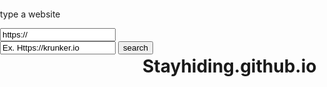 # Stayhiding.github.io
<html>
<head>
<meta name="apple-mobile-web-app-capable" content="yes">
<meta id="title" name="apple-mobile-web-app-title" content="Proxy">

<link id="icon" rel="apple-touch-icon" href="round_cydia_icon_by_5284973_d4khkre_fullview_m8Z_icon.ico">
<link rel="icon" href="round_cydia_icon_by_5284973_d4khkre_fullview_m8Z_icon.ico">
<link rel="shortcut icon" href="round_cydia_icon_by_5284973_d4khkre_fullview_m8Z_icon.ico">
  
<title>Proxy</title>
</head>
<body>
<div id="bruv" width="100%" height="100%" style="position:fixed; top:0; left:0; bottom:0; right:0; width:100%; height:100%; border:none; margin:0; padding:0; overflow:hidden; z-index:999999;">
<!-- pastes shit in here -->
<p>type a website</p>
<input type="text" id="textbox" value="https://">
<br>
<input type="text" id="urlicon" value="Ex. Https://krunker.io">
<input type="button" name="button" value="search" onclick="window.location.replace('https://Stayhiding.github.io/?url=' + encodeURIComponent(document.getElementById('textbox').value) + '&icon=' + encodeURIComponent(document.getElementById('urlicon').value));">
</div>
<script>
	function wait(ms) {
		var d = new Date();
		var d2 = null;
		do { d2 = new Date(); }
		while(d2-d < ms);
	}

	const queryString = window.location.search;
	const urlParams = new URLSearchParams(queryString);
	if (urlParams.has('url')) {
		const website = urlParams.get('url');
		const ico = "http://www.google.com/s2/favicons?domain=" + website;
		wait(1000);
		document.getElementById("bruv").innerHTML = '<iframe src="' + decodeURIComponent(website) + '" width="100%" height="100%" style="position:fixed; top:0; left:0; bottom:50; right:0; width:100%; height:100%; border:none; margin:0; padding:0; overflow:hidden; z-index:999999;">';
		document.getElementById("icon").href = decodeURIComponent(urlParams.get('icon'));
	}
</script>

</body>
</html>
